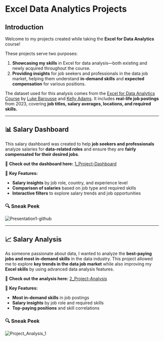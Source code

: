 # Excel Data Analytics Projects  

## Introduction  
Welcome to my projects created while taking the **Excel for Data Analytics** course!  

These projects serve two purposes:  

1. **Showcasing my skills** in Excel for data analysis—both existing and newly acquired throughout the course.  
2. **Providing insights** for job seekers and professionals in the data job market, helping them understand **in-demand skills** and **expected compensation** for various positions.  

The dataset used for this analysis comes from the [Excel for Data Analytics Course](https://youtu.be/pCJ15nGFgVg?si=skanFq232Z0CcfGg) by [Luke Barousse](https://github.com/lukebarousse) and [Kelly Adams](https://github.com/kellyjadams). It includes **real-life job postings** from 2023, covering **job titles, salary averages, locations, and required skills.**  

---

## 📊 Salary Dashboard  
This salary dashboard was created to help **job seekers and professionals** analyze salaries for **data-related roles** and ensure they are **fairly compensated for their desired jobs**.  

🔗 **Check out the dashboard here:** [1_Project-Dashboard](1_Project-Dashboard)  

📌 **Key Features:**  
- **Salary insights** by job role, country, and experience level  
- **Comparison of salaries** based on job type and required skills  
- **Interactive filters** to explore salary trends and job opportunities  

### 🔍 Sneak Peek  
![Presentation1-github](https://github.com/user-attachments/assets/1340cf8e-14dc-47e0-9d66-b8c7586028eb)  

---

## 📈 Salary Analysis  
As someone passionate about data, I wanted to analyze the **best-paying jobs and most in-demand skills** in the data industry. This project allowed me to explore **key trends in the data job market** while also improving my **Excel skills** by using advanced data analysis features. 

🔗 **Check out the analysis here:** [2_Project-Analysis](2_Project-Analysis)  

📌 **Key Features:**  
- **Most in-demand skills** in job postings  
- **Salary insights** by job role and required skills  
- **Top-paying positions** and skill correlations  

### 🔍 Sneak Peek  
![Project_Analysis_1](https://github.com/user-attachments/assets/4542df5c-75cf-407c-92dc-048f8f8bd9c3)


